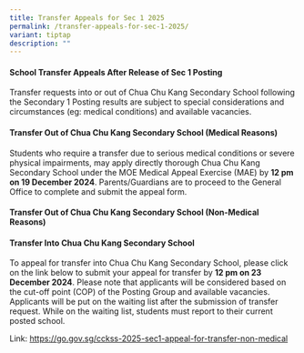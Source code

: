 ```yaml
---
title: Transfer Appeals for Sec 1 2025
permalink: /transfer-appeals-for-sec-1-2025/
variant: tiptap
description: ""
---
```

<h4>School Transfer Appeals After Release of Sec 1 Posting</h4>
<p>Transfer requests into or out of Chua Chu Kang Secondary School following
the Secondary 1 Posting results are subject to special considerations and
circumstances (eg: medical conditions) and available vacancies.</p>
<h4>Transfer Out of Chua Chu Kang Secondary School (Medical Reasons)</h4>
<p>Students who require a transfer due to serious medical conditions or severe
physical impairments, may apply directly thorough Chua Chu Kang Secondary
School under the MOE Medical Appeal Exercise (MAE) by <strong>12 pm on 19 December 2024</strong>.
Parents/Guardians are to proceed to the General Office to complete and
submit the appeal form.</p>
<p></p>
<h4>Transfer Out of Chua Chu Kang Secondary School (Non-Medical Reasons)</h4>
<p></p>
<p></p>
<p></p>
<h4>Transfer Into Chua Chu Kang Secondary School</h4>
<p>To appeal for transfer into Chua Chu Kang Secondary School, please click
on the link below to submit your appeal for transfer by <strong>12 pm on 23 December 2024</strong>.
Please note that applicants will be considered based on the cut-off point
(COP) of the Posting Group and available vacancies. Applicants will be
put on the waiting list after the submission of transfer request. While
on the waiting list, students must report to their current posted school.</p>
<p>Link: <a href="https://go.gov.sg/cckss-2025-sec1-appeal-for-transfer-non-medical" rel="noopener nofollow" target="_blank">https://go.gov.sg/cckss-2025-sec1-appeal-for-transfer-non-medical</a>
</p>
<p></p>
<p></p>
<p></p>